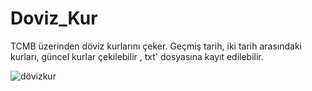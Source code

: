 # Doviz_Kur
 TCMB üzerinden döviz kurlarını çeker.
Geçmiş tarih, iki tarih arasındaki kurları, güncel kurlar çekilebilir , txt' dosyasına kayıt edilebilir.

![dövizkur](https://user-images.githubusercontent.com/110036091/232815411-322ce246-ed5e-4480-8e0e-f3714d340c94.png)
